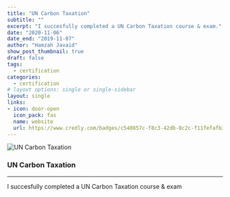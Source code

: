 ```yaml
---
title: "UN Carbon Taxation"
subtitle: ""
excerpt: "I succesfully completed a UN Carbon Taxation course & exam."
date: "2020-11-06"
date_end: "2019-11-07"
author: "Hamzah Javaid"
show_post_thumbnail: true
draft: false
tags:
  - certification
categories:
  - certification
# layout options: single or single-sidebar
layout: single
links:
- icon: door-open
  icon_pack: fas
  name: website
  url: https://www.credly.com/badges/c540857c-f8c3-42db-8c2c-f11fefafb30c/public_url
---
```


![UN Carbon Taxation](featured-hex.jpeg)

### UN Carbon Taxation
---

I succesfully completed a UN Carbon Taxation course & exam
